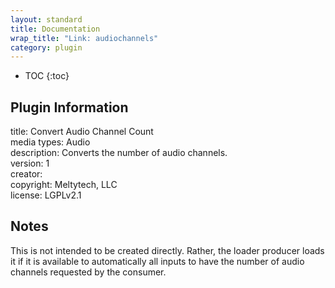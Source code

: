 ```yaml
---
layout: standard
title: Documentation
wrap_title: "Link: audiochannels"
category: plugin
---
```

* TOC
{:toc}

## Plugin Information

title: Convert Audio Channel Count  
media types:
Audio  
description: Converts the number of audio channels.  
version: 1  
creator:   
copyright: Meltytech, LLC  
license: LGPLv2.1  

## Notes

This is not intended to be created directly. Rather, the loader producer loads it if it is available to automatically all inputs to have the number of audio channels requested by the consumer.
